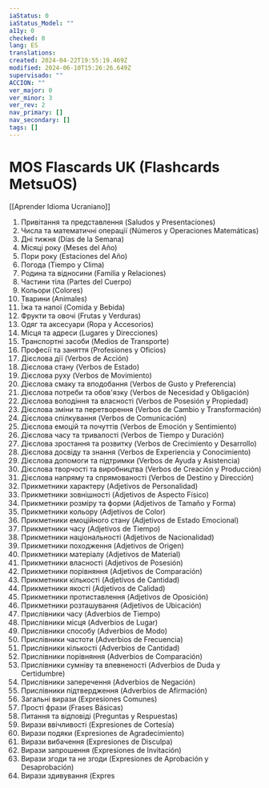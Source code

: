 ```yaml
---
iaStatus: 0
iaStatus_Model: ""
a11y: 0
checked: 0
lang: ES
translations: 
created: 2024-04-22T19:55:19.469Z
modified: 2024-06-10T15:26:26.649Z
supervisado: ""
ACCION: ""
ver_major: 0
ver_minor: 3
ver_rev: 2
nav_primary: []
nav_secondary: []
tags: []
---
```

# MOS Flascards UK (Flashcards MetsuOS)

[[Aprender Idioma Ucraniano]]

1. Привітання та представлення (Saludos y Presentaciones)
2. Числа та математичні операції (Números y Operaciones Matemáticas)
3. Дні тижня (Días de la Semana)
4. Місяці року (Meses del Año)
5. Пори року (Estaciones del Año)
6. Погода (Tiempo y Clima)
7. Родина та відносини (Familia y Relaciones)
8. Частини тіла (Partes del Cuerpo)
9. Кольори (Colores)
10. Тварини (Animales)
11. Їжа та напої (Comida y Bebida)
12. Фрукти та овочі (Frutas y Verduras)
13. Одяг та аксесуари (Ropa y Accesorios)
14. Місця та адреси (Lugares y Direcciones)
15. Транспортні засоби (Medios de Transporte)
16. Професії та заняття (Profesiones y Oficios)
17. Дієслова дії (Verbos de Acción)
18. Дієслова стану (Verbos de Estado)
19. Дієслова руху (Verbos de Movimiento)
20. Дієслова смаку та вподобання (Verbos de Gusto y Preferencia)
21. Дієслова потреби та обов'язку (Verbos de Necesidad y Obligación)
22. Дієслова володіння та власності (Verbos de Posesión y Propiedad)
23. Дієслова зміни та перетворення (Verbos de Cambio y Transformación)
24. Дієслова спілкування (Verbos de Comunicación)
25. Дієслова емоцій та почуттів (Verbos de Emoción y Sentimiento)
26. Дієслова часу та тривалості (Verbos de Tiempo y Duración)
27. Дієслова зростання та розвитку (Verbos de Crecimiento y Desarrollo)
28. Дієслова досвіду та знання (Verbos de Experiencia y Conocimiento)
29. Дієслова допомоги та підтримки (Verbos de Ayuda y Asistencia)
30. Дієслова творчості та виробництва (Verbos de Creación y Producción)
31. Дієслова напряму та спрямованості (Verbos de Destino y Dirección)
32. Прикметники характеру (Adjetivos de Personalidad)
33. Прикметники зовнішності (Adjetivos de Aspecto Físico)
34. Прикметники розміру та форми (Adjetivos de Tamaño y Forma)
35. Прикметники кольору (Adjetivos de Color)
36. Прикметники емоційного стану (Adjetivos de Estado Emocional)
37. Прикметники часу (Adjetivos de Tiempo)
38. Прикметники національності (Adjetivos de Nacionalidad)
39. Прикметники походження (Adjetivos de Origen)
40. Прикметники матеріалу (Adjetivos de Material)
41. Прикметники власності (Adjetivos de Posesión)
42. Прикметники порівняння (Adjetivos de Comparación)
43. Прикметники кількості (Adjetivos de Cantidad)
44. Прикметники якості (Adjetivos de Calidad)
45. Прикметники протиставлення (Adjetivos de Oposición)
46. Прикметники розташування (Adjetivos de Ubicación)
47. Прислівники часу (Adverbios de Tiempo)
48. Прислівники місця (Adverbios de Lugar)
49. Прислівники способу (Adverbios de Modo)
50. Прислівники частоти (Adverbios de Frecuencia)
51. Прислівники кількості (Adverbios de Cantidad)
52. Прислівники порівняння (Adverbios de Comparación)
53. Прислівники сумніву та впевненості (Adverbios de Duda y Certidumbre)
54. Прислівники заперечення (Adverbios de Negación)
55. Прислівники підтвердження (Adverbios de Afirmación)
56. Загальні вирази (Expresiones Comunes)
57. Прості фрази (Frases Básicas)
58. Питання та відповіді (Preguntas y Respuestas)
59. Вирази ввічливості (Expresiones de Cortesía)
60. Вирази подяки (Expresiones de Agradecimiento)
61. Вирази вибачення (Expresiones de Disculpa)
62. Вирази запрошення (Expresiones de Invitación)
63. Вирази згоди та не згоди (Expresiones de Aprobación y Desaprobación)
64. Вирази здивування (Expres
